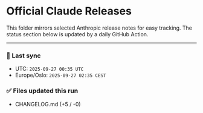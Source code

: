 # Official Claude Releases

This folder mirrors selected Anthropic release notes for easy tracking.
The status section below is updated by a daily GitHub Action.


---

<!-- sync-status:start -->

### 🔄 Last sync
- UTC: `2025-09-27 00:35 UTC`
- Europe/Oslo: `2025-09-27 02:35 CEST`

### ✅ Files updated this run

- CHANGELOG.md (+5 / -0)<!-- sync-status:end -->







































